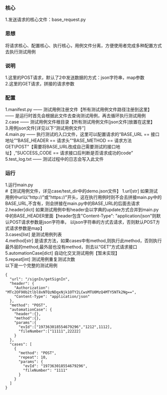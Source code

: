 ### 核心
1.发送请求的核心文件：base_request.py<br>
### 思想
将请求核心、配置核心、执行核心，用例文件分离，方便使用者完成多种配置方式去执行测试用例<br>
### 说明
1.这里的POST请求，默认了2中发送数据的方式：json字符串，map参数<br>
2.这里的GET请求，拼接的请求参数<br>
### 配置
1.manifest.py  ——  测试用例注册文件【所有测试用例文件路径注册到这里】 —— 是运行时首先会根据此文件去查询测试用例，再去循环执行测试用例<br>
2.case —— 测试用例文件根目录【所有测试用例文件[json文件]放置在这里】<br>
3.用例json文件[详见以下“测试用例文件”]<br>
4.main.py —— 执行测试的入口文件，这里可以配置请求的“BASE_URL == 接口地址”“BASE_HEADER == 请求头”“BASE_METHOD == 请求方法GET\POST”【需要将BASE_URL改成自己需要测试的接口地址】,“SUCCESS_CODE == 请求接口后判断是否请求成功的code”<br>
5.test_log.txt —— 测试过程中的日志会写入此文件<br>
### 运行
1.运行main.py<br>
#【测试用例文件，详见case/test_dir中的demo.json文件】
1.url[str] 如果测试用例中url以“http://”或“https://”开头，这在执行用例时则不会去拼接main.py中的BASE_URL,不含有，则会拼接在main.py中的BASE_URL的后面去请求<br>
2.header[dict] 如果测试用例中有header会以字典的update方式合并到main.py中的BASE_HEADER里面【header包含"Content-Type": "application/json"则默认POST请求参数是json字符串，
以json字符串的方式去请求，否则默认POST方式请求参数是map】<br>
3.cases[list] 是测试用例列表<br>
4.method[str] 是请求方法，如果cases中有method,则执行此method，否则执行最外层的method,最外层也没有method，则去以“GET”方式请求接口<br>
5.automationCase[dict] 自动化交叉测试用例【暂未实现】<br>
5.repeat[int] 测试用例重复测试次数<br>
以下是一个完整的测试用例<br>
```
{
  "url": "/signIn/getSignIn",
  "header": {
    "Authorization": "MTc2OF90b2tlbl8xNTQzNDgxNjk1OTY2LCwsMTU0MzQ4MTY5NTk2Ng==",
    "Content-Type": "application/json"
  },
  "method": "POST",
  "automationCase": {
    "header":{},
    "method":{},
    "params":{
      "evId":["197363018554679296","1212",1112],
      "fileNumber":["11111",22222]
    }
  },
  "cases": [
    {
      "method": "POST",
      "repeat": 10,
      "params": {
        "evId": "197363018554679296",
        "fileNumber": "1111"
      }
    }
  ]
}
```
